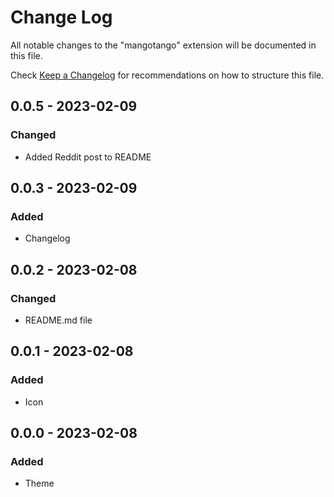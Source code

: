 # Change Log

All notable changes to the "mangotango" extension will be documented in this file.

Check [Keep a Changelog](http://keepachangelog.com/) for recommendations on how to structure this file.

## 0.0.5 - 2023-02-09
### Changed
* Added Reddit post to README

## 0.0.3 - 2023-02-09
### Added
* Changelog

## 0.0.2 - 2023-02-08
### Changed
* README.md file

## 0.0.1 - 2023-02-08
### Added
* Icon

## 0.0.0 - 2023-02-08
### Added
* Theme
